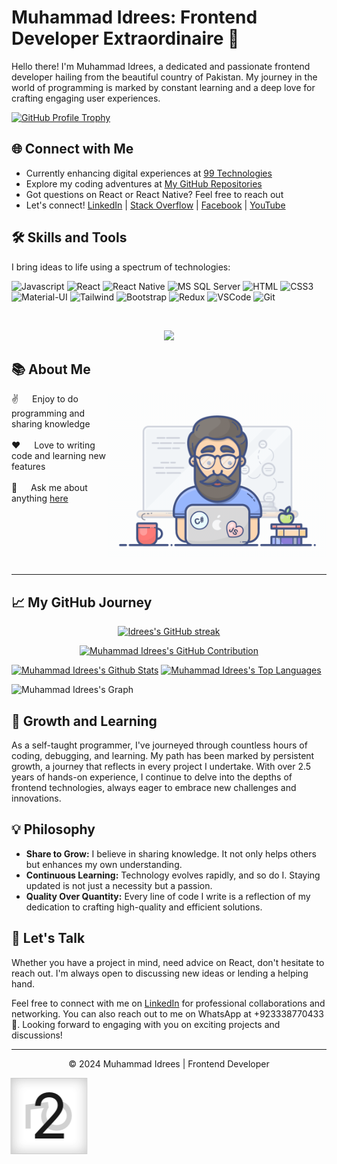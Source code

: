 <h1>Muhammad Idrees: Frontend Developer Extraordinaire 🚀</h1>

<p>Hello there! I'm Muhammad Idrees, a dedicated and passionate frontend developer hailing from the beautiful country of Pakistan. My journey in the world of programming is marked by constant learning and a deep love for crafting engaging user experiences.</p>

<p><a target="_new" href="https://github.com/idrees04"><img alt="GitHub Profile Trophy" src="https://github-profile-trophy.vercel.app/?username=idrees04"></a></p>

<h2>🌐 Connect with Me</h2>

<ul><li>Currently enhancing digital experiences at <a target="_new" href="https://www.linkedin.com/company/99technologies/">99 Technologies</a></li><li>Explore my coding adventures at <a target="_new" href="https://github.com/idrees04?tab=repositories">My GitHub Repositories</a></li><li>Got questions on React or React Native? Feel free to <a target="_new">reach out</a></li><li>Let's connect! <a target="_new" href="https://linkedin.com/in/muhammad-idrees-240784115/">LinkedIn</a> | <a target="_new" href="https://stackoverflow.com/users/8013797/muhammad-idrees">Stack Overflow</a> | <a target="_new" href="https://fb.com/idrees04">Facebook</a> | <a target="_new" href="https://www.youtube.com/c/idrees041">YouTube</a></li></ul>

<!-- ## Languages and Tools:

<p align="left"> <a href="https://reactjs.org/" target="_blank" rel="noreferrer"> <img
                src="https://raw.githubusercontent.com/devicons/devicon/master/icons/react/react-original-wordmark.svg"
                alt="react" width="40" height="40" /> </a> <a href="https://reactnative.dev/" target="_blank"
            rel="noreferrer"> <img src="https://reactnative.dev/img/header_logo.svg" alt="reactnative" width="40"
                height="40" /> <a href="https://developer.mozilla.org/en-US/docs/Web/JavaScript" target="_blank"
                rel="noreferrer"> <img
                    src="https://raw.githubusercontent.com/devicons/devicon/master/icons/javascript/javascript-original.svg"
                    alt="javascript" width="40" height="40" /> </a> <a href="https://getbootstrap.com" target="_blank"
                rel="noreferrer"> <img
                    src="https://raw.githubusercontent.com/devicons/devicon/master/icons/bootstrap/bootstrap-plain-wordmark.svg"
                    alt="bootstrap" width="40" height="40" /> </a> <a href="https://www.w3schools.com/css/"
                target="_blank" rel="noreferrer"> <img
                    src="https://raw.githubusercontent.com/devicons/devicon/master/icons/css3/css3-original-wordmark.svg"
                    alt="css3" width="40" height="40" /> </a> <a href="https://git-scm.com/" target="_blank"
                rel="noreferrer"> <img src="https://www.vectorlogo.zone/logos/git-scm/git-scm-icon.svg" alt="git"
                    width="40" height="40" /> </a> <a href="https://www.w3.org/html/" target="_blank" rel="noreferrer">
                <img src="https://raw.githubusercontent.com/devicons/devicon/master/icons/html5/html5-original-wordmark.svg"
                    alt="html5" width="40" height="40" /> </a> <a
                href="https://www.adobe.com/in/products/illustrator.html" target="_blank" rel="noreferrer"> <img
                    src="https://www.vectorlogo.zone/logos/adobe_illustrator/adobe_illustrator-icon.svg"
                    alt="illustrator" width="40" height="40" /> </a> </a> <a
            href="https://www.microsoft.com/en-us/sql-server" target="_blank" rel="noreferrer"> <img
                src="https://www.svgrepo.com/show/303229/microsoft-sql-server-logo.svg" alt="mssql" width="40"
                height="40" /> </a> <a href="https://nodejs.org" target="_blank" rel="noreferrer"> <img
                src="https://raw.githubusercontent.com/devicons/devicon/master/icons/nodejs/nodejs-original-wordmark.svg"
                alt="nodejs" width="40" height="40" /> </a> <a href="https://www.sqlite.org/" target="_blank"
            rel="noreferrer"> <img src="https://www.vectorlogo.zone/logos/sqlite/sqlite-icon.svg" alt="sqlite"
                width="40" height="40" /> </a> </p> -->

<h2>🛠️ Skills and Tools</h2>
<p>I bring ideas to life using a spectrum of technologies:</p>

![Javascript](https://img.shields.io/badge/Javascript-F0DB4F?style=for-the-badge&labelColor=black&logo=javascript&logoColor=F0DB4F)
![React](https://img.shields.io/badge/-React-61DBFB?style=for-the-badge&labelColor=black&logo=react&logoColor=61DBFB)
![React Native](https://img.shields.io/badge/React_Native-20232A?style=for-the-badge&logo=react&logoColor=61DAFB)
![MS SQL Server](https://img.shields.io/badge/MS_SQL_Server-CC2927?style=for-the-badge&logo=microsoft-sql-server&logoColor=white)
![HTML](https://img.shields.io/badge/HTML5-E34F26?style=for-the-badge&logo=html5&logoColor=white)
![CSS3](https://img.shields.io/badge/CSS3-1572B6?style=for-the-badge&logo=css3&logoColor=white)
![Material-UI](https://img.shields.io/badge/MUI-007FFF?style=for-the-badge&logo=mui&logoColor=white)
![Tailwind](https://img.shields.io/badge/Tailwind_CSS-092749?style=for-the-badge&logo=tailwindcss&logoColor=06B6D4&labelColor=000000)
![Bootstrap](https://img.shields.io/badge/Bootstrap-563D7C?style=for-the-badge&logo=bootstrap&logoColor=white)
![Redux](https://img.shields.io/badge/Redux-593D88?style=for-the-badge&logo=redux&logoColor=white)
![VSCode](https://img.shields.io/badge/Visual_Studio-0078d7?style=for-the-badge&logo=visual%20studio&logoColor=white)
![Git](https://img.shields.io/badge/Git-F05032?style=for-the-badge&logo=git&logoColor=white)
<!-- ![Typescript](https://img.shields.io/badge/Typescript-007acc?style=for-the-badge&labelColor=black&logo=typescript&logoColor=007acc) -->
<!-- ![Next.js](https://img.shields.io/badge/next.js-000000?style=for-the-badge&logo=nextdotjs&logoColor=white) -->
<!-- ![Nodejs](https://img.shields.io/badge/Nodejs-3C873A?style=for-the-badge&labelColor=black&logo=node.js&logoColor=3C873A) -->
<!-- ![Express.js](https://img.shields.io/badge/Express.js-000000?style=for-the-badge&logo=express&logoColor=white)
![MongoDB](https://img.shields.io/badge/MongoDB-4EA94B?style=for-the-badge&logo=mongodb&logoColor=white) -->
<br/>

<!--
<h2 align="center">
  Welcome to Muhammad Idrees World!
  <img src="https://media.giphy.com/media/hvRJCLFzcasrR4ia7z/giphy.gif" width="28">
</h2>
-->

<p align="center">
  <a href="https://github.com/idrees04"><img src="https://readme-typing-svg.herokuapp.com/?lines=Self%20Taught%20Programmer;Front%20End%20Developer;2.5%2B%20years%20of%20coding%20experience;Always%20learning%20new%20things&center=true&width=380&height=45"></a>
</p>

<!-- About Section -->

<h2>📚 About Me</h2>

<p>
 <img align="right" width="350" src="/assets/programmer.gif" alt="Coding gif" />

 ✌️ &emsp; Enjoy to do programming and sharing knowledge <br/><br/>
 ❤️ &emsp; Love to writing code and learning new features<br/><br/>
 💬 &emsp; Ask me about anything [here](https://github.com/idrees04/idrees04/issues)
</p>
<br/>
<br/>
<br/>
<br/>
<br/>
<hr/>
<h2>📈 My GitHub Journey</h2>
<p align="center">
  <a href="https://github.com/idrees04">
    <img src="https://github-readme-streak-stats.herokuapp.com/?user=idrees04&theme=radical&border=7F3FBF&background=0D1117" alt="Idrees's GitHub streak"/>
  </a>
</p>

<p align="center">
  <a href="https://github.com/idrees04">
    <img src="https://github-profile-summary-cards.vercel.app/api/cards/profile-details?username=idrees04&theme=radical" alt=" Muhammad Idrees's GitHub Contribution"/>
  </a>
</p>

<a> 
    <a href="https://github.com/idrees04"><img alt="Muhammad Idrees's Github Stats" src="https://denvercoder1-github-readme-stats.vercel.app/api?username=idrees04&show_icons=true&count_private=true&theme=react&border_color=7F3FBF&bg_color=0D1117&title_color=F85D7F&icon_color=F8D866" height="192px" width="49.5%"/></a>
  <a href="https://github.com/idrees04"><img alt="Muhammad Idrees's Top Languages" src="https://denvercoder1-github-readme-stats.vercel.app/api/top-langs/?username=idrees04&langs_count=8&layout=compact&theme=react&border_color=7F3FBF&bg_color=0D1117&title_color=F85D7F&icon_color=F8D866" height="192px" width="49.5%"/></a>
  <br/>
</a>

![Muhammad Idrees's Graph](https://github-readme-activity-graph.vercel.app/graph?username=idrees04&custom_title=Muhammad%20Idrees's%20GitHub%20Activity%20Graph&bg_color=0D1117&color=7F3FBF&line=7F3FBF&point=7F3FBF&area_color=FFFFFF&title_color=FFFFFF&area=true)

<h2>🌱 Growth and Learning</h2>

<p>As a self-taught programmer, I've journeyed through countless hours of coding, debugging, and learning. My path has been marked by persistent growth, a journey that reflects in every project I undertake. With over 2.5 years of hands-on experience, I continue to delve into the depths of frontend technologies, always eager to embrace new challenges and innovations.</p>

<h2>💡 Philosophy</h2>

<ul><li><strong>Share to Grow:</strong> I believe in sharing knowledge. It not only helps others but enhances my own understanding.</li><li><strong>Continuous Learning:</strong> Technology evolves rapidly, and so do I. Staying updated is not just a necessity but a passion.</li><li><strong>Quality Over Quantity:</strong> Every line of code I write is a reflection of my dedication to crafting high-quality and efficient solutions.</li></ul>

<h2>💌 Let's Talk</h2>
<p>Whether you have a project in mind, need advice on React, don't hesitate to reach out. I'm always open to discussing new ideas or lending a helping hand.</p>

<p>Feel free to connect with me on <a target="_new" href="https://www.linkedin.com/in/muhammad-idrees-240784115/">LinkedIn</a> for professional collaborations and networking. You can also reach out to me on WhatsApp at <a target="_new">+923338770433</a> 📱. Looking forward to engaging with you on exciting projects and discussions!</p>
<hr>
<p align="center">
  &copy; 2024 Muhammad Idrees | Frontend Developer
</p>

<div class="stage" style="width: 120px; height: 120px;">
  <div class="cubespinner">
    <div class="face1">1</div>
    <div class="face2">2</div>
    <div class="face3">3</div>
    <div class="face4">4</div>
    <div class="face5">5</div>
    <div class="face6">6</div>
  </div>
</div>

<style>
  @-webkit-keyframes spincube {
    from,to  { -webkit-transform: rotateX(0deg) rotateY(0deg) rotateZ(0deg); }
    16%      { -webkit-transform: rotateY(-90deg);                           }
    33%      { -webkit-transform: rotateY(-90deg) rotateZ(90deg);            }
    50%      { -webkit-transform: rotateY(-180deg) rotateZ(90deg);           }
    66%      { -webkit-transform: rotateY(-270deg) rotateX(90deg);           }
    83%      { -webkit-transform: rotateX(90deg);                            }
  }

  @keyframes spincube {
    from,to {
      -moz-transform: rotateX(0deg) rotateY(0deg) rotateZ(0deg);
      -ms-transform: rotateX(0deg) rotateY(0deg) rotateZ(0deg);
      transform: rotateX(0deg) rotateY(0deg) rotateZ(0deg);
    }
    16% {
      -moz-transform: rotateY(-90deg);
      -ms-transform: rotateY(-90deg);
      transform: rotateY(-90deg);
    }
    33% {
      -moz-transform: rotateY(-90deg) rotateZ(90deg);
      -ms-transform: rotateY(-90deg) rotateZ(90deg);
      transform: rotateY(-90deg) rotateZ(90deg);
    }
    50% {
      -moz-transform: rotateY(-180deg) rotateZ(90deg);
      -ms-transform: rotateY(-180deg) rotateZ(90deg);
      transform: rotateY(-180deg) rotateZ(90deg);
    }
    66% {
      -moz-transform: rotateY(-270deg) rotateX(90deg);
      -ms-transform: rotateY(-270deg) rotateX(90deg);
      transform: rotateY(-270deg) rotateX(90deg);
    }
    83% {
      -moz-transform: rotateX(90deg);
      -ms-transform: rotateX(90deg);
      transform: rotateX(90deg);
    }
  }

  .cubespinner {
    -webkit-animation-name: spincube;
    -webkit-animation-timing-function: ease-in-out;
    -webkit-animation-iteration-count: infinite;
    -webkit-animation-duration: 12s;

    animation-name: spincube;
    animation-timing-function: ease-in-out;
    animation-iteration-count: infinite;
    animation-duration: 12s;

    -webkit-transform-style: preserve-3d;
    -moz-transform-style: preserve-3d;
    -ms-transform-style: preserve-3d;
    transform-style: preserve-3d;

    -webkit-transform-origin: 60px 60px 0;
    -moz-transform-origin: 60px 60px 0;
    -ms-transform-origin: 60px 60px 0;
    transform-origin: 60px 60px 0;
  }

  .cubespinner div {
    position: absolute;
    width: 120px;
    height: 120px;
    border: 1px solid #ccc;
    background: rgba(255,255,255,0.8);
    box-shadow: inset 0 0 20px rgba(0,0,0,0.2);
    line-height: 120px;
    text-align: center;
    font-size: 100px;
  }

  .cubespinner .face1 {
    -webkit-transform: translateZ(60px);
    -moz-transform: translateZ(60px);
    -ms-transform: translateZ(60px);
    transform: translateZ(60px);
  }
  .cubespinner .face2 {
    -webkit-transform: rotateY(90deg) translateZ(60px);
    -moz-transform: rotateY(90deg) translateZ(60px);
    -ms-transform: rotateY(90deg) translateZ(60px);
    transform: rotateY(90deg) translateZ(60px);
  }
  .cubespinner .face3 {
    -webkit-transform: rotateY(90deg) rotateX(90deg) translateZ(60px);
    -moz-transform: rotateY(90deg) rotateX(90deg) translateZ(60px);
    -ms-transform: rotateY(90deg) rotateX(90deg) translateZ(60px);
    transform: rotateY(90deg) rotateX(90deg) translateZ(60px);
  }
  .cubespinner .face4 {
    -webkit-transform: rotateY(180deg) rotateZ(90deg) translateZ(60px);
    -moz-transform: rotateY(180deg) rotateZ(90deg) translateZ(60px);
    -ms-transform: rotateY(180deg) rotateZ(90deg) translateZ(60px);
    transform: rotateY(180deg) rotateZ(90deg) translateZ(60px);
  }
  .cubespinner .face5 {
    -webkit-transform: rotateY(-90deg) rotateZ(90deg) translateZ(60px);
    -moz-transform: rotateY(-90deg) rotateZ(90deg) translateZ(60px);
    -ms-transform: rotateY(-90deg) rotateZ(90deg) translateZ(60px);
    transform: rotateY(-90deg) rotateZ(90deg) translateZ(60px);
  }
  .cubespinner .face6 {
    -webkit-transform: rotateX(-90deg) translateZ(60px);
    -moz-transform: rotateX(-90deg) translateZ(60px);
    -ms-transform: rotateX(-90deg) translateZ(60px);
    transform: rotateX(-90deg) translateZ(60px);
  }
</style>
